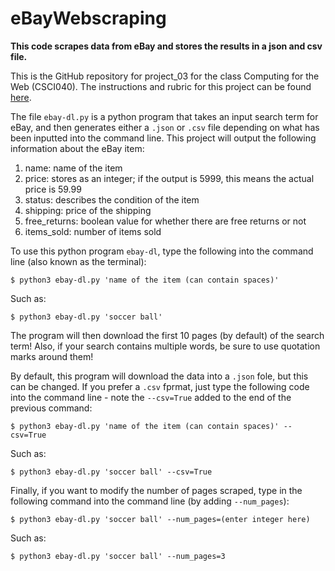 # eBayWebscraping
**This code scrapes data from eBay and stores the results in a json and csv file.**

This is the GitHub repository for project_03 for the class Computing for the Web (CSCI040). The instructions and rubric for this project can be found [here](https://github.com/mikeizbicki/cmc-csci040/tree/2022fall/project_03).

The file `ebay-dl.py` is a python program that takes an input search term for eBay, and then generates either a `.json` or `.csv` file depending on what has been inputted into the command line. This project will output the following information about the eBay item:
<ol>
  <li>name: name of the item
  <li>price: stores as an integer; if the output is 5999, this means the actual price is 59.99
  <li>status: describes the condition of the item
  <li>shipping: price of the shipping
  <li>free_returns: boolean value for whether there are free returns or not
  <li>items_sold: number of items sold
</ol>

To use this python program `ebay-dl`, type the following into the command line (also known as the terminal):
```
$ python3 ebay-dl.py 'name of the item (can contain spaces)'
```
Such as:
```
$ python3 ebay-dl.py 'soccer ball'
```

The program will then download the first 10 pages (by default) of the search term! Also, if your search contains multiple words, be sure to use quotation marks around them!

By default, this program will download the data into a `.json` fole, but this can be changed. If you prefer a `.csv` fprmat, just type the following code into the command line - note the `--csv=True` added to the end of the previous command: 
```
$ python3 ebay-dl.py 'name of the item (can contain spaces)' --csv=True
```
Such as:
```
$ python3 ebay-dl.py 'soccer ball' --csv=True
```

Finally, if you want to modify the number of pages scraped, type in the following command into the command line (by adding `--num_pages`):
```
$ python3 ebay-dl.py 'soccer ball' --num_pages=(enter integer here)
```
Such as:
```
$ python3 ebay-dl.py 'soccer ball' --num_pages=3
```
